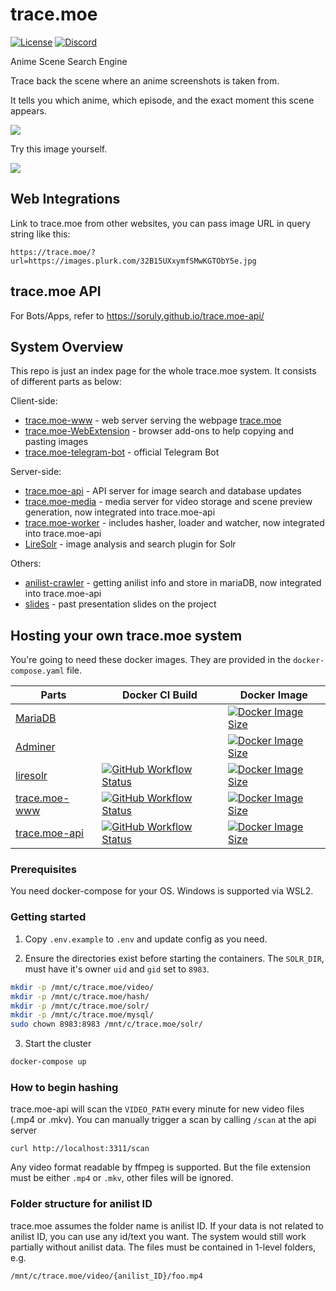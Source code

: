 # trace.moe

[![License](https://img.shields.io/github/license/soruly/trace.moe.svg?style=flat-square)](https://github.com/soruly/trace.moe/blob/master/LICENSE)
[![Discord](https://img.shields.io/discord/437578425767559188.svg?style=flat-square)](https://discord.gg/K9jn6Kj)

Anime Scene Search Engine

Trace back the scene where an anime screenshots is taken from.

It tells you which anime, which episode, and the exact moment this scene appears.

![](https://images.plurk.com/4YFSKDO1Yc5Fbj6yj4ot2.jpg)

Try this image yourself.

![](https://images.plurk.com/32B15UXxymfSMwKGTObY5e.jpg)

## Web Integrations

Link to trace.moe from other websites, you can pass image URL in query string like this:

```
https://trace.moe/?url=https://images.plurk.com/32B15UXxymfSMwKGTObY5e.jpg
```

## trace.moe API

For Bots/Apps, refer to https://soruly.github.io/trace.moe-api/

## System Overview

This repo is just an index page for the whole trace.moe system. It consists of different parts as below:

Client-side:

- [trace.moe-www](https://github.com/soruly/trace.moe-www) - web server serving the webpage [trace.moe](https://trace.moe)
- [trace.moe-WebExtension](https://github.com/soruly/trace.moe-WebExtension) - browser add-ons to help copying and pasting images
- [trace.moe-telegram-bot](https://github.com/soruly/trace.moe-telegram-bot) - official Telegram Bot

Server-side:

- [trace.moe-api](https://github.com/soruly/trace.moe-api) - API server for image search and database updates
- [trace.moe-media](https://github.com/soruly/trace.moe-media) - media server for video storage and scene preview generation, now integrated into trace.moe-api
- [trace.moe-worker](https://github.com/soruly/trace.moe-worker) - includes hasher, loader and watcher, now integrated into trace.moe-api
- [LireSolr](https://github.com/soruly/liresolr) - image analysis and search plugin for Solr

Others:

- [anilist-crawler](https://github.com/soruly/anilist-crawler) - getting anilist info and store in mariaDB, now integrated into trace.moe-api
- [slides](https://github.com/soruly/slides) - past presentation slides on the project

## Hosting your own trace.moe system

You're going to need these docker images. They are provided in the `docker-compose.yaml` file.

| Parts                                                    | Docker CI Build                                                                                                                                                                             | Docker Image                                                                                                                                                                         |
| -------------------------------------------------------- | ------------------------------------------------------------------------------------------------------------------------------------------------------------------------------------------- | ------------------------------------------------------------------------------------------------------------------------------------------------------------------------------------ |
| [MariaDB](https://mariadb.org/)                          |                                                                                                                                                                                             | [![Docker Image Size](https://img.shields.io/docker/image-size/_/mariadb/latest?style=flat-square)](https://hub.docker.com/_/mariadb)                                                |
| [Adminer](https://www.adminer.org/)                      |                                                                                                                                                                                             | [![Docker Image Size](https://img.shields.io/docker/image-size/_/adminer/latest?style=flat-square)](https://hub.docker.com/_/adminer)                                                |
| [liresolr](https://github.com/soruly/liresolr)           | [![GitHub Workflow Status](https://img.shields.io/github/actions/workflow/status/soruly/liresolr/docker-image.yml?style=flat-square)](https://github.com/soruly/liresolr/actions)           | [![Docker Image Size](https://img.shields.io/docker/image-size/soruly/liresolr/latest?style=flat-square)](https://github.com/soruly/liresolr/pkgs/container/liresolr)                |
| [trace.moe-www](https://github.com/soruly/trace.moe-www) | [![GitHub Workflow Status](https://img.shields.io/github/actions/workflow/status/soruly/trace.moe-www/docker-image.yml?style=flat-square)](https://github.com/soruly/trace.moe-www/actions) | [![Docker Image Size](https://img.shields.io/docker/image-size/soruly/trace.moe-www/latest?style=flat-square)](https://github.com/soruly/trace.moe-www/pkgs/container/trace.moe-www) |
| [trace.moe-api](https://github.com/soruly/trace.moe-api) | [![GitHub Workflow Status](https://img.shields.io/github/actions/workflow/status/soruly/trace.moe-api/docker-image.yml?style=flat-square)](https://github.com/soruly/trace.moe-api/actions) | [![Docker Image Size](https://img.shields.io/docker/image-size/soruly/trace.moe-api/latest?style=flat-square)](https://github.com/soruly/trace.moe-api/pkgs/container/trace.moe-api) |

### Prerequisites

You need docker-compose for your OS. Windows is supported via WSL2.

### Getting started

1. Copy `.env.example` to `.env` and update config as you need.

2. Ensure the directories exist before starting the containers. The `SOLR_DIR`, must have it's owner `uid` and `gid` set to `8983`.

```bash
mkdir -p /mnt/c/trace.moe/video/
mkdir -p /mnt/c/trace.moe/hash/
mkdir -p /mnt/c/trace.moe/solr/
mkdir -p /mnt/c/trace.moe/mysql/
sudo chown 8983:8983 /mnt/c/trace.moe/solr/
```

3. Start the cluster

```bash
docker-compose up
```

### How to begin hashing

trace.moe-api will scan the `VIDEO_PATH` every minute for new video files (.mp4 or .mkv). You can manually trigger a scan by calling `/scan` at the api server

```
curl http://localhost:3311/scan
```

Any video format readable by ffmpeg is supported. But the file extension must be either `.mp4` or `.mkv`, other files will be ignored.

### Folder structure for anilist ID

trace.moe assumes the folder name is anilist ID. If your data is not related to anilist ID, you can use any id/text you want. The system would still work partially without anilist data.
The files must be contained in 1-level folders, e.g.

```
/mnt/c/trace.moe/video/{anilist_ID}/foo.mp4
```
